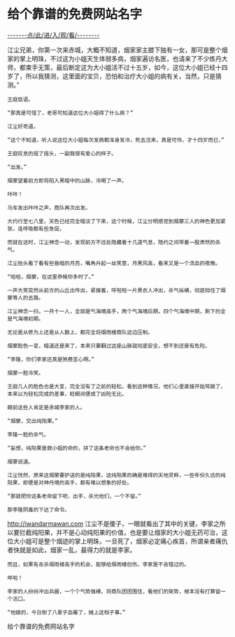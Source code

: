 # 给个靠谱的免费网站名字

<a href="https://8h9e.vip/">-------点/此/进/入/观/看/--------</a>

江尘兄弟，你第一次来赤城，大概不知道，烟家家主膝下独有一女，那可是整个烟家的掌上明珠，不过这为小姐天生体弱多病，烟家遍访名医，也请来了不少炼丹大师，都束手无策，最后断定这为大小姐活不过十五岁，如今，这位大小姐已经十四岁了，所以我猜测，这里面的宝贝，恐怕和治疗大小姐的病有关，当然，只是猜测。”

    王庭低语。

    “那真是可惜了，老哥可知道这位大小姐得了什么病？”

    江尘好奇道。

    “这个不知道，听人说这位大小姐每次发病都浑身发冷，死去活来，真是可怜，才十四岁而已，”

    王庭叹息的摇了摇头，一副我很有爱心的样子。

    “出发。”

    烟蒙望着前方即将陷入黑暗中的山脉，冷喝了一声。

    咔咔！

    马车发出咔咔之声，商队再次出发。

    大约行至七八里，天色已经完全暗淡了下来，这个时候，江尘分明感觉到烟蒙三人的神色更加紧张，连呼吸都有些急促。

    而就在这时，江尘神念一动，发现前方不远处隐藏着十几道气息，隐约之间带着一股肃然的杀气。

    江尘抬头看了看有些昏暗的月亮，嘴角升起一丝笑意，月黑风高，看来又是一个流血的夜晚。

    “哈哈，烟蒙，在这里恭候你多时了。”

    一声大笑突然从前方的山丘出传出，紧接着，呼啦啦一片黑衣人冲出，杀气纵横，彻底挡住了烟蒙等人的去路。

    江尘神念一扫，一共十一人，全部是气海境高手，两个气海境后期，四个气海境中期，剩下的全是气海境初期。

    无论是从修为上还是从人数上，都完全将烟雨楼商队这边压制。

    烟蒙脸色一变，暗道还是来了，本来只要翻过这座山脉就彻底安全，想不到还是有危险。

    “李隆，你们李家还真是煞费苦心啊。”

    烟蒙一脸冷笑。

    王庭几人的脸色也是大变，完全没有了之前的轻松，看到这种情况，他们心里直接开始骂娘了，本来以为轻松完成的差事，眨眼间便成了凶险无比。

    眼前这些人肯定是赤城李家的人。

    “烟蒙，交出纯阳果。”

    李隆一脸的杀气。

    “妄想，纯阳果是救小姐的命的，拼了这条老命也不会给你。”

    烟蒙说道。

    江尘恍然，原来这烟蒙要护送的是纯阳果，这纯阳果的确是难得的天地灵粹，一些年份久远的纯阳果，即便是对神丹境的高手，都有难以想象的好处。

    “那就把你这条老命留下吧，出手，杀光他们，一个不留。”

    那李隆阴毒的下达了命令。
http://iwandarmawan.com
    江尘不是傻子，一眼就看出了其中的关键，李家之所以要拦截纯阳果，并不是心动纯阳果的价值，也是要让烟家的大小姐无药可治，这位大小姐可是整个烟迹的掌上明珠，一旦死了，烟家必定痛心疾首，所谓亲者痛仇者快就是如此，烟家一乱，最得力的就是李家。

    而且，如果有击杀烟雨楼高手的机会，能够给烟雨楼创伤，李家是不会错过的。

    哗啦！

    李家的人纷纷冲出兵器，一个个气势强横，将商队团团围住，看他们的架势，根本没有打算留一个活口。

    “他娘的，今日倒了八辈子血霉了，摊上这档子事。”
给个靠谱的免费网站名字
